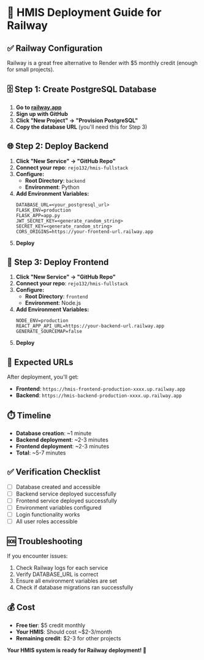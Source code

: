 # 🚀 HMIS Deployment Guide for Railway

## ✅ Railway Configuration

Railway is a great free alternative to Render with $5 monthly credit (enough for small projects).

## 🗄️ Step 1: Create PostgreSQL Database

1. **Go to [railway.app](https://railway.app)**
2. **Sign up with GitHub**
3. **Click "New Project" → "Provision PostgreSQL"**
4. **Copy the database URL** (you'll need this for Step 3)

## 🌐 Step 2: Deploy Backend

1. **Click "New Service" → "GitHub Repo"**
2. **Connect your repo**: `rejo132/hmis-fullstack`
3. **Configure:**
   - **Root Directory**: `backend`
   - **Environment**: Python
4. **Add Environment Variables:**
   ```
   DATABASE_URL=<your_postgresql_url>
   FLASK_ENV=production
   FLASK_APP=app.py
   JWT_SECRET_KEY=<generate_random_string>
   SECRET_KEY=<generate_random_string>
   CORS_ORIGINS=https://your-frontend-url.railway.app
   ```
5. **Deploy**

## 🎨 Step 3: Deploy Frontend

1. **Click "New Service" → "GitHub Repo"**
2. **Connect your repo**: `rejo132/hmis-fullstack`
3. **Configure:**
   - **Root Directory**: `frontend`
   - **Environment**: Node.js
4. **Add Environment Variables:**
   ```
   NODE_ENV=production
   REACT_APP_API_URL=https://your-backend-url.railway.app
   GENERATE_SOURCEMAP=false
   ```
5. **Deploy**

## 🔗 Expected URLs

After deployment, you'll get:
- **Frontend**: `https://hmis-frontend-production-xxxx.up.railway.app`
- **Backend**: `https://hmis-backend-production-xxxx.up.railway.app`

## ⏱️ Timeline

- **Database creation**: ~1 minute
- **Backend deployment**: ~2-3 minutes
- **Frontend deployment**: ~2-3 minutes
- **Total**: ~5-7 minutes

## ✅ Verification Checklist

- [ ] Database created and accessible
- [ ] Backend service deployed successfully
- [ ] Frontend service deployed successfully
- [ ] Environment variables configured
- [ ] Login functionality works
- [ ] All user roles accessible

## 🆘 Troubleshooting

If you encounter issues:
1. Check Railway logs for each service
2. Verify DATABASE_URL is correct
3. Ensure all environment variables are set
4. Check if database migrations ran successfully

## 💰 Cost

- **Free tier**: $5 credit monthly
- **Your HMIS**: Should cost ~$2-3/month
- **Remaining credit**: $2-3 for other projects

**Your HMIS system is ready for Railway deployment! 🎉** 